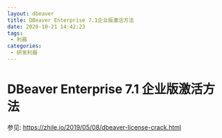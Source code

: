 ```yaml
---
layout: dbeaver
title: DBeaver Enterprise 7.1企业版激活方法
date: 2020-10-21 14:42:23
tags:
 - 利器
categories:
 - 研发利器
---
```


# DBeaver Enterprise 7.1 企业版激活方法

参见: https://zhile.io/2019/05/08/dbeaver-license-crack.html



